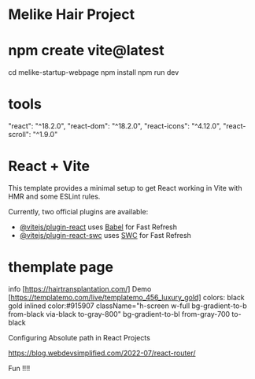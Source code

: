 # Melike Hair Project

# npm create vite@latest
cd melike-startup-webpage
npm install
npm run dev

# tools
"react": "^18.2.0",
"react-dom": "^18.2.0",
"react-icons": "^4.12.0",
"react-scroll": "^1.9.0"

# React + Vite

This template provides a minimal setup to get React working in Vite with HMR and some ESLint rules.

Currently, two official plugins are available:

- [@vitejs/plugin-react](https://github.com/vitejs/vite-plugin-react/blob/main/packages/plugin-react/README.md) uses [Babel](https://babeljs.io/) for Fast Refresh
- [@vitejs/plugin-react-swc](https://github.com/vitejs/vite-plugin-react-swc) uses [SWC](https://swc.rs/) for Fast Refresh

# themplate page
info [https://hairtransplantation.com/]
Demo [https://templatemo.com/live/templatemo_456_luxury_gold]
colors: black
gold inlined color:#915907
className="h-screen w-full bg-gradient-to-b from-black via-black to-gray-800"
bg-gradient-to-bl from-gray-700 to-black

Configuring Absolute path in React Projects

https://blog.webdevsimplified.com/2022-07/react-router/

Fun !!!!